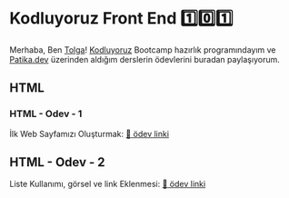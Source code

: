 # Kodluyoruz Front End :one::zero::one:
Merhaba,  Ben [Tolga](https://github.com/tolgaaltinordu)! [Kodluyoruz](https://www.kodluyoruz.org/) Bootcamp hazırlık programındayım ve [Patika.dev](https://www.patika.dev/tr) üzerinden aldığım derslerin ödevlerini buradan paylaşıyorum. 

## HTML
### HTML - Odev  - 1
İlk Web Sayfamızı Oluşturmak: [:link: ödev linki](https://github.com/tolgaaltinordu/Kodluyoruz-Frontend-101/blob/main/HTML-Dersleri/Odev1/index.html)
## HTML - Odev - 2
Liste Kullanımı, görsel ve link Eklenmesi: [:link: ödev linki](https://github.com/tolgaaltinordu/Kodluyoruz-Frontend-101/blob/main/HTML-Dersleri/Odev2/index.html)